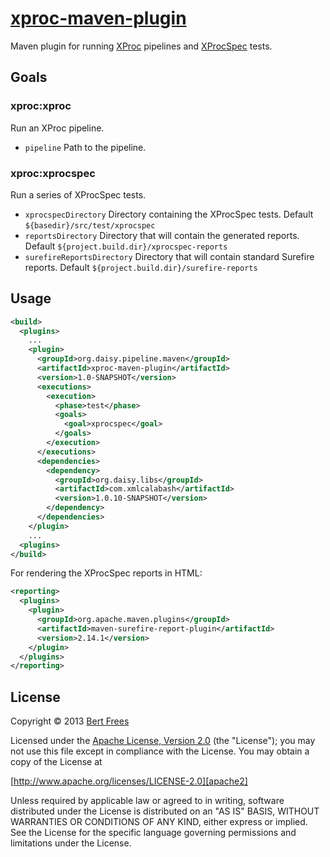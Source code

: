 [xproc-maven-plugin][]
======================
Maven plugin for running [XProc][] pipelines and [XProcSpec][] tests.

Goals
-----

### xproc:xproc
Run an XProc pipeline.

- `pipeline` Path to the pipeline.

### xproc:xprocspec
Run a series of XProcSpec tests.

- `xprocspecDirectory` Directory containing the XProcSpec tests. Default `${basedir}/src/test/xprocspec`
- `reportsDirectory` Directory that will contain the generated reports. Default `${project.build.dir}/xprocspec-reports`
- `surefireReportsDirectory` Directory that will contain standard Surefire reports. Default `${project.build.dir}/surefire-reports`

Usage
-----
```xml
<build>
  <plugins>
    ...
    <plugin>
      <groupId>org.daisy.pipeline.maven</groupId>
      <artifactId>xproc-maven-plugin</artifactId>
      <version>1.0-SNAPSHOT</version>
      <executions>
        <execution>
          <phase>test</phase>
          <goals>
            <goal>xprocspec</goal>
          </goals>
        </execution>
      </executions>
      <dependencies>
        <dependency>
          <groupId>org.daisy.libs</groupId>
          <artifactId>com.xmlcalabash</artifactId>
          <version>1.0.10-SNAPSHOT</version>
        </dependency>
      </dependencies>
    </plugin>
    ...
  <plugins>
</build>
```

For rendering the XProcSpec reports in HTML:

```xml
<reporting>
  <plugins>
    <plugin>
      <groupId>org.apache.maven.plugins</groupId>
      <artifactId>maven-surefire-report-plugin</artifactId>
      <version>2.14.1</version>
    </plugin>
  </plugins>
</reporting>
```

License
-------
Copyright © 2013 [Bert Frees][bert]

Licensed under the [Apache License, Version 2.0][apache2] (the "License");
you may not use this file except in compliance with the License.
You may obtain a copy of the License at

[http://www.apache.org/licenses/LICENSE-2.0][apache2]

Unless required by applicable law or agreed to in writing, software
distributed under the License is distributed on an "AS IS" BASIS,
WITHOUT WARRANTIES OR CONDITIONS OF ANY KIND, either express or implied.
See the License for the specific language governing permissions and
limitations under the License.


[xproc-maven-plugin]: http://github.com/bertfrees/xproc-maven-plugin
[xproc]: http://xproc.org/
[xprocspec]: https://github.com/josteinaj/xprocspec
[bert]: http://github.com/bertfrees
[apache2]: http://www.apache.org/licenses/LICENSE-2.0

